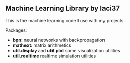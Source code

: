 ## Machine Learning Library by laci37

This is the machine learning code I use with my projects.

Packages:
<ul>
<li> <b> bpn: </b>neural networks with backpropagation </li>
<li> <b> mathext: </b>matrix arithmetics </li>
<li> <b> util.display </b> and <b>util.plot</b> some visualization utilities</li>
<li> <b> util.realtime </b>  realtime simulation utilities </li>
</ul>
